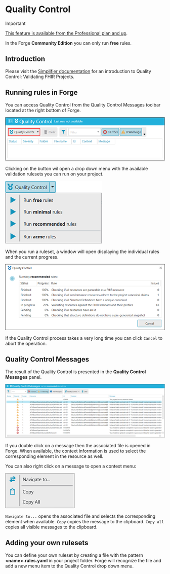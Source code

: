 # Quality Control

<div class="admonition important">
<p class="admonition-title">Important</p>
<p><a class="reference external" href="https://simplifier.net/pricing">This feature is available from the Professional plan and up</a>.</p>
</div>

In the Forge **Community Edition** you can only run **free** rules.

## Introduction

Please visit the [Simplifier documentation](https://docs.fire.ly/projects/Simplifier/develop/quality-control.html) for an introduction 
to Quality Control: Validating FHIR Projects.

## Running rules in Forge

You can access Quality Control from the Quality Control Messages toolbar located at the right bottom of Forge.

![QualityControl](../images/QualityControl.png)

Clicking on the button wil open a drop down menu with the available validation rulesets you can run on your project.

![QualityControl_Menu](../images/QualityControl_Menu.png)

When you run a ruleset, a window will open displaying the individual rules and the current progress.

![QualityControl_Progress](../images/QualityControl_Progress.png)

If the Quality Control process takes a very long time you can click `Cancel` to abort the operation.

## Quality Control Messages

The result of the Quality Control is presented in the **Quality Control Messages** panel.

![QualityControl_Messages](../images/QualityControl_Messages.png)

If you double click on a message then the associated file is opened in Forge. When available, the context information 
is used to select the corresponding element in the resource as well.

You can also right click on a message to open a context menu:

![QualityControl_Messages_Menu](../images/QualityControl_Messages_Menu.png)

`Navigate to...` opens the associated file and selects the corresponding element when available. `Copy` copies 
the message to the clipboard. `Copy all` copies all visible messages to the clipboard.

## Adding your own rulesets

You can define your own ruleset by creating a file with the pattern **\<name\>.rules.yaml** 
in your project folder. Forge will recognize the file and add a new menu item to the Quality Control drop down menu.

